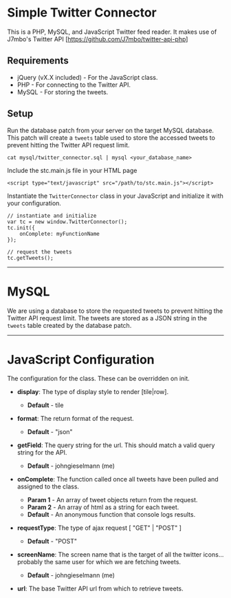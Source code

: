 # Simple Twitter Connector
This is a PHP, MySQL, and JavaScript Twitter feed reader. It makes use of
J7mbo's Twitter API [https://github.com/J7mbo/twitter-api-php]

## Requirements

- jQuery (vX.X included) - For the JavaScript class.
- PHP - For connecting to the Twitter API.
- MySQL - For storing the tweets.

## Setup

Run the database patch from your server on the target MySQL database. This
patch will create a `tweets` table used to store the accessed tweets to
prevent hitting the Twitter API request limit.
```
cat mysql/twitter_connector.sql | mysql <your_database_name>
```

Include the stc.main.js file in your HTML page
```
<script type="text/javascript" src="/path/to/stc.main.js"></script>
```

Instantiate the `TwitterConnector` class in your JavaScript and initialize
it with your configuration.
```
// instantiate and initialize
var tc = new window.TwitterConnector();
tc.init({
    onComplete: myFunctionName
});

// request the tweets
tc.getTweets();
```

---

# MySQL

We are using a database to store the requested tweets to prevent hitting the
Twitter API request limit. The tweets are stored as a JSON string in the `tweets`
table created by the database patch.

---

# JavaScript Configuration

The configuration for the class. These can be overridden on init.

- **display**: The type of display style to render [tile|row].
    - **Default** - tile

- **format**: The return format of the request.
    - **Default** - "json"

- **getField**: The query string for the url. This should match a
    valid query string for the API.
    - **Default** - johngieselmann (me)

- **onComplete**: The function called once all tweets have been
    pulled and assigned to the class.
    - **Param 1** - An array of tweet objects return from the request.
    - **Param 2** - An array of html as a string for each tweet.
    - **Default** - An anonymous function that console logs results.

- **requestType**: The type of ajax request [ "GET" | "POST" ]
    - **Default** - "POST"

- **screenName**: The screen name that is the target of all the
    twitter icons... probably the same user for which we are
    fetching tweets.
    - **Default** - johngieselmann (me)

- **url**: The base Twitter API url from which to retrieve tweets.

